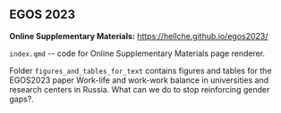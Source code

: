## EGOS 2023

**Online Supplementary Materials:** <https://hellche.github.io/egos2023/>

`index.qmd` -- code for Online Supplementary Materials page renderer.

Folder `figures_and_tables_for_text` contains figures and tables for the EGOS2023 paper Work-life and work-work balance in universities and research centers in Russia. What can we do to stop reinforcing gender gaps?.
